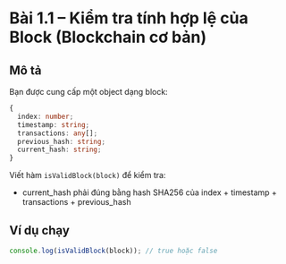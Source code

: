 # Bài 1.1 – Kiểm tra tính hợp lệ của Block (Blockchain cơ bản)

## Mô tả
Bạn được cung cấp một object dạng block:

```ts
{
  index: number;
  timestamp: string;
  transactions: any[];
  previous_hash: string;
  current_hash: string;
}
```

Viết hàm `isValidBlock(block)` để kiểm tra:
- current_hash phải đúng bằng hash SHA256 của index + timestamp + transactions + previous_hash

## Ví dụ chạy
```ts
console.log(isValidBlock(block)); // true hoặc false
```
